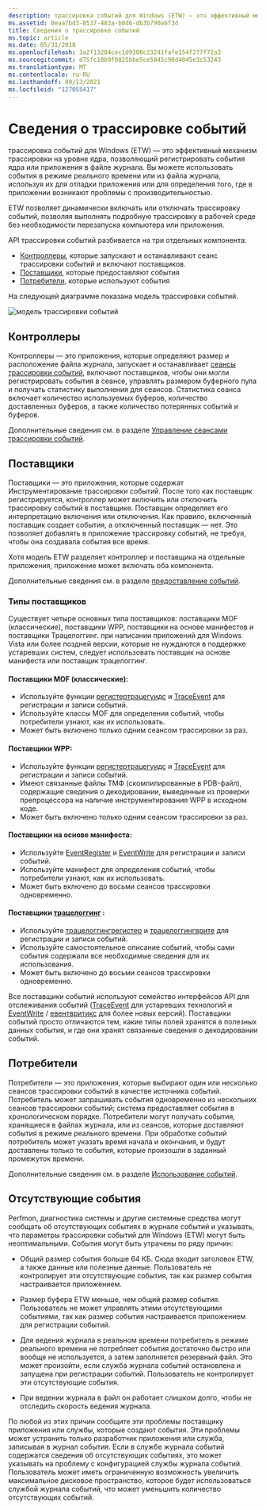 ```yaml
---
description: трассировка событий для Windows (ETW) — это эффективный механизм трассировки на уровне ядра, позволяющий регистрировать события ядра или приложения в файле журнала.
ms.assetid: 0eaa7bd3-8537-483a-b0d6-db3b790a6f3d
title: Сведения о трассировке событий
ms.topic: article
ms.date: 05/31/2018
ms.openlocfilehash: 3a2f13284cec1d9300c23241fafe154f277f72a3
ms.sourcegitcommit: d75fc10b9f0825bbe5ce5045c90d4045e3c53243
ms.translationtype: MT
ms.contentlocale: ru-RU
ms.lasthandoff: 09/13/2021
ms.locfileid: "127055417"
---
```

# <a name="about-event-tracing"></a>Сведения о трассировке событий

трассировка событий для Windows (ETW) — это эффективный механизм трассировки на уровне ядра, позволяющий регистрировать события ядра или приложения в файле журнала. Вы можете использовать события в режиме реального времени или из файла журнала, используя их для отладки приложения или для определения того, где в приложении возникают проблемы с производительностью.

ETW позволяет динамически включать или отключать трассировку событий, позволяя выполнять подробную трассировку в рабочей среде без необходимости перезапуска компьютера или приложения.

API трассировки событий разбивается на три отдельных компонента:

-   [Контроллеры](#controllers), которые запускают и останавливают сеанс трассировки событий и включают поставщиков.
-   [Поставщики](#providers), которые предоставляют события
-   [Потребители](#consumers), которые используют события

На следующей диаграмме показана модель трассировки событий.

![модель трассировки событий](images/etdiag2.png)

## <a name="controllers"></a>Контроллеры

Контроллеры — это приложения, которые определяют размер и расположение файла журнала, запускает и останавливает [сеансы трассировки событий](event-tracing-sessions.md), включают поставщиков, чтобы они могли регистрировать события в сеансе, управлять размером буферного пула и получать статистику выполнения для сеансов. Статистика сеанса включает количество используемых буферов, количество доставленных буферов, а также количество потерянных событий и буферов. 

Дополнительные сведения см. в разделе [Управление сеансами трассировки событий](controlling-event-tracing-sessions.md).

## <a name="providers"></a>Поставщики

Поставщики — это приложения, которые содержат Инструментирование трассировки событий. После того как поставщик регистрируется, контроллер может включить или отключить трассировку событий в поставщике. Поставщик определяет его интерпретацию включения или отключения. Как правило, включенный поставщик создает события, а отключенный поставщик — нет. Это позволяет добавлять в приложение трассировку событий, не требуя, чтобы она создавала события все время. 

Хотя модель ETW разделяет контроллер и поставщика на отдельные приложения, приложение может включать оба компонента.

Дополнительные сведения см. в разделе [предоставление событий](providing-events.md).

### <a name="types-of-providers"></a>Типы поставщиков

Существует четыре основных типа поставщиков: поставщики MOF (классические), поставщики WPP, поставщики на основе манифестов и поставщики Трацелоггинг. при написании приложений для Windows Vista или более поздней версии, которые не нуждаются в поддержке устаревших систем, следует использовать поставщик на основе манифеста или поставщик трацелоггинг.

#### <a name="mof-classic-providers"></a>Поставщики MOF (классические):

-   Используйте функции [регистертрацегуидс](/windows/win32/api/evntrace/nf-evntrace-registertraceguidsa) и [TraceEvent](/windows/win32/api/evntrace/nf-evntrace-traceevent) для регистрации и записи событий.
-   Используйте классы MOF для определения событий, чтобы потребители узнают, как их использовать.
-   Может быть включено только одним сеансом трассировки за раз.

#### <a name="wpp-providers"></a>Поставщики WPP:

-   Используйте функции [регистертрацегуидс](/windows/win32/api/evntrace/nf-evntrace-registertraceguidsa) и [TraceEvent](/windows/win32/api/evntrace/nf-evntrace-traceevent) для регистрации и записи событий.
-   Имеют связанные файлы ТМФ (скомпилированные в PDB-файл), содержащие сведения о декодировании, выведенные из проверки препроцессора на наличие инструментирования WPP в исходном коде.
-   Может быть включено только одним сеансом трассировки за раз.

#### <a name="manifest-based-providers"></a>Поставщики на основе манифеста:

-   Используйте [EventRegister](/windows/desktop/api/Evntprov/nf-evntprov-eventregister) и [EventWrite](/windows/desktop/api/Evntprov/nf-evntprov-eventwrite) для регистрации и записи событий.
-   Используйте манифест для определения событий, чтобы потребители узнают, как их использовать.
-   Может быть включено до восьми сеансов трассировки одновременно.

#### <a name="tracelogging-providers"></a>Поставщики [трацелоггинг](/windows/desktop/tracelogging/trace-logging-about) :

-   Используйте [трацелоггингрегистер](/windows/desktop/api/traceloggingprovider/nf-traceloggingprovider-traceloggingregister) и [трацелоггингврите](/windows/desktop/api/traceloggingprovider/nf-traceloggingprovider-traceloggingwrite) для регистрации и записи событий.
-   Используйте самостоятельное описание событий, чтобы сами события содержали все необходимые сведения для их использования.
-   Может быть включено до восьми сеансов трассировки одновременно.

Все поставщики событий используют семейство интерфейсов API для отслеживания событий ([TraceEvent](/windows/win32/api/evntrace/nf-evntrace-traceevent) для устаревших технологий и [EventWrite](/windows/desktop/api/Evntprov/nf-evntprov-eventwrite) / [евентвритикс](/windows/desktop/api/Evntprov/nf-evntprov-eventwriteex) для более новых версий). Поставщики событий просто отличаются тем, какие типы полей хранятся в полезных данных события, и где они хранят связанные сведения о декодировании событий.

## <a name="consumers"></a>Потребители

Потребители — это приложения, которые выбирают один или несколько сеансов трассировки событий в качестве источника событий. Потребитель может запрашивать события одновременно из нескольких сеансов трассировки событий; система предоставляет события в хронологическом порядке. Потребители могут получать события, хранящиеся в файлах журнала, или из сеансов, которые доставляют события в режиме реального времени. При обработке событий потребитель может указать время начала и окончания, и будут доставлены только те события, которые произошли в заданный промежуток времени. 

Дополнительные сведения см. в разделе [Использование событий](consuming-events.md).

## <a name="missing-events"></a>Отсутствующие события

Perfmon, диагностика системы и другие системные средства могут сообщать об отсутствующих событиях в журнале событий и указывать, что параметры трассировки событий для Windows (ETW) могут быть неоптимальными. События могут быть утрачены по ряду причин:

-   Общий размер события больше 64 КБ. Сюда входит заголовок ETW, а также данные или полезные данные. Пользователь не контролирует эти отсутствующие события, так как размер события настраивается приложением.

-   Размер буфера ETW меньше, чем общий размер события. Пользователь не может управлять этими отсутствующими событиями, так как размер события настраивается приложением для регистрации событий.

-   Для ведения журнала в реальном времени потребитель в режиме реального времени не потребляет события достаточно быстро или вообще не используется, а затем заполняется резервный файл. Это может произойти, если служба журнала событий остановлена и запущена при регистрации событий. Пользователь не контролирует эти отсутствующие события.

-   При ведении журнала в файл он работает слишком долго, чтобы не отследить скорость ведения журнала.

По любой из этих причин сообщите эти проблемы поставщику приложения или службы, которые создают события. Эти проблемы может устранить только разработчик приложения или служба, записывая в журнал события. Если в службе журнала событий содержатся сведения об отсутствующих событиях, это может указывать на проблему с конфигурацией службы журнала событий. Пользователь может иметь ограниченную возможность увеличить максимальное дисковое пространство, которое будет использоваться службой журнала событий, что может уменьшить количество отсутствующих событий.

 

 
